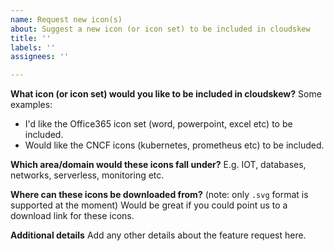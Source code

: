```yaml
---
name: Request new icon(s)
about: Suggest a new icon (or icon set) to be included in cloudskew
title: ''
labels: ''
assignees: ''

---
```


**What icon (or icon set) would you like to be included in cloudskew?**
Some examples:
* I'd like the Office365 icon set (word, powerpoint, excel etc) to be included.
* Would like the CNCF icons (kubernetes, prometheus etc) to be included. 

**Which area/domain would these icons fall under?**
E.g. IOT, databases, networks, serverless, monitoring etc. 

**Where can these icons be downloaded from?** (note: only `.svg` format is supported at the moment)
Would be great if you could point us to a download link for these icons. 

**Additional details**
Add any other details about the feature request here.
